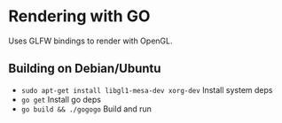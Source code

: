# Rendering with GO

Uses GLFW bindings to render with OpenGL.

## Building on Debian/Ubuntu

- `sudo apt-get install libgl1-mesa-dev xorg-dev` Install system deps
- `go get` Install go deps
- `go build && ./gogogo` Build and run